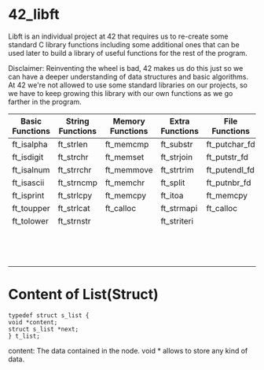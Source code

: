 # 42_libft
Libft is an individual project at 42 that requires us to re-create some standard C library functions including some additional ones that can be used later to build a library of useful functions for the rest of the program.

Disclaimer: Reinventing the wheel is bad, 42 makes us do this just so we can have a deeper understanding of data structures and basic algorithms. At 42 we're not allowed to use some standard libraries on our projects, so we have to keep growing this library with our own functions as we go farther in the program.

| Basic Functions| String Functions| Memory Functions| Extra Functions| File Functions | List Functions |
| -------------  | --------------- | --------------- | -------------  | -------------  | -------------  |
| ft_isalpha     | ft_strlen       | ft_memcmp       | ft_substr      | ft_putchar_fd  | ft_lstnew      |
| ft_isdigit     | ft_strchr       | ft_memset       | ft_strjoin     | ft_putstr_fd   | ft_lstadd_front|
| ft_isalnum     | ft_strrchr      | ft_memmove      | ft_strtrim     | ft_putendl_fd  | ft_strtrim     |
| ft_isascii     | ft_strncmp      | ft_memchr       | ft_split       | ft_putnbr_fd   | ft_lstsize     |
| ft_isprint     | ft_strlcpy      | ft_memcpy       | ft_itoa        | ft_memcpy      | ft_lstlast     |
| ft_toupper     | ft_strlcat      | ft_calloc       | ft_strmapi     | ft_calloc      | ft_lstadd_back |
| ft_tolower     | ft_strnstr      |                 | ft_striteri    |                | ft_lstdelone   |
|                |                 |                 |                |                |ft_lstclear     |
|                |                 |                 |                |                |ft_lstiter      |
|                |                 |                 |                |                |ft_lstmap       |

# Content of List(Struct)
```
typedef struct s_list {
void *content;
struct s_list *next; 
} t_list;
```
content: The data contained in the node.
void * allows to store any kind of data.
